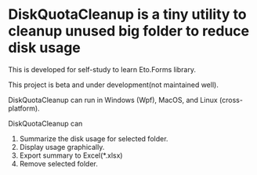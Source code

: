 # DiskQuotaCleanup is a tiny utility to cleanup unused big folder to reduce disk usage
This is developed for self-study to learn Eto.Forms library.

This project is beta and under development(not maintained well).

DiskQuotaCleanup can run in Windows (Wpf), MacOS, and Linux (cross-platform).

DiskQuotaCleanup can
1) Summarize the disk usage for selected folder.
2) Display usage graphically.
3) Export summary to Excel(*.xlsx)
3) Remove selected folder.
